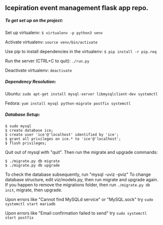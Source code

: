 ## Icepiration event management flask app repo.

##### To get set up on the project:

Set up virtualenv: `$ virtualenv -p python3 venv`

Activate virtualenv: `source venv/bin/activate` 

Use pip to install dependencies in the virtualenv: `$ pip install -r pip.req`

Run the server (CTRL+C to quit): `./run.py`

Deactivate virtualenv: `deactivate`

##### Dependency Resolution:

Ubuntu: `sudo apt-get install mysql-server libmysqlclient-dev systemctl`

Fedora: `yum install mysql python-migrate postfix systemctl`

##### Database Setup:
```
$ sudo mysql
$ create database ice;
$ create user 'ice'@'localhost' identified by 'ice';
$ grant all privileges on ice.* to 'ice'@'localhost';
$ flush privileges;
```

Quit out of mysql with "quit". Then run the migrate and upgrade commands:

```
$ ./migrate.py db migrate
$ ./migrate.py db upgrade
```

To check the database subsequently, run "mysql -uviz -pviz"
To change database structure, edit viz/models.py, then run migrate and upgrade again.
If you happen to remove the migrations folder, then run `./migrate.py db init`, migrate, then upgrade.

Upon errors like "Cannot find MySQLd service" or "MySQL.sock" try `sudo systemctl start mariadb`

Upon errors like "Email confirmation failed to send" try `sudo systemctl start postfix`
